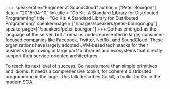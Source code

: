 +++
speakertitle="Engineer at SoundCloud"
author = ["Peter Bourgon"]
date = "2015-04-10"
linktitle = "Go Kit: A Standard Library for Distributed Programming"
title = "Go Kit: A Standard Library for Distributed Programming"
speakerimage = ["/images/speakers/peter-bourgon.jpg"]
speakerpage=["/speakers/peter-bourgon"]
+++
Go has emerged as the language of the server, but it remains underrepresented in large, consumer-focused companies like Facebook, Twitter, Netflix, and SoundCloud. These organizations have largely adopted JVM-based tech stacks for their business logic, owing in large part to libraries and ecosystems that directly support their service-oriented architectures.

To reach its next level of success, Go needs more than simple primitives and idioms. It needs a comprehensive toolkit, for coherent distributed programming in the large. This talk describes Go kit, a toolkit for Go in the modern SOA.
